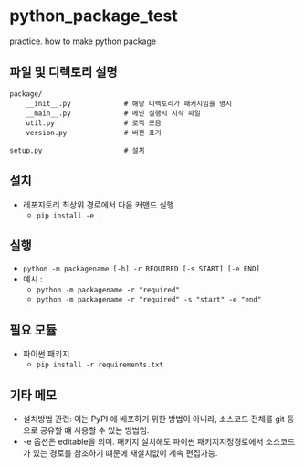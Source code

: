# python_package_test
practice. how to make python package

## 파일 및 디렉토리 설명
    package/
        __init__.py             # 해당 디렉토리가 패키지임을 명시
        __main__.py             # 메인 실행시 시작 파일
        util.py                 # 로직 모음
        version.py              # 버전 표기

    setup.py                    # 설치


## 설치
- 레포지토리 최상위 경로에서 다음 커맨드 실행
    - `pip install -e . `


## 실행
- `python -m packagename [-h] -r REQUIRED [-s START] [-e END]`
- 예시 :
    - `python -m packagename -r "required"`
    - `python -m packagename -r "required" -s "start" -e "end"`


## 필요 모듈
- 파이썬 패키지
    - `pip install -r requirements.txt`

## 기타 메모
- 설치방법 관련: 이는 PyPI 에 배포하기 위한 방법이 아니라, 소스코드 전체를 git 등으로 공유할 떄 사용할 수 있는 방법임.
- -e 옵션은 editable을 의미. 패키지 설치해도 파이썬 패키지지정경로에서 소스코드가 있는 경로를 참조하기 떄문에 재설치없이 계속 편집가능.